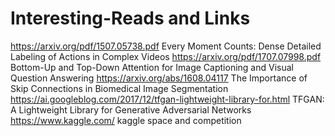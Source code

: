 # Interesting-Reads and Links

https://arxiv.org/pdf/1507.05738.pdf Every Moment Counts: Dense Detailed Labeling of Actions in Complex Videos
https://arxiv.org/pdf/1707.07998.pdf Bottom-Up and Top-Down Attention for Image Captioning and Visual Question Answering
https://arxiv.org/abs/1608.04117 The Importance of Skip Connections in Biomedical Image Segmentation
https://ai.googleblog.com/2017/12/tfgan-lightweight-library-for.html  TFGAN: A Lightweight Library for Generative Adversarial Networks
https://www.kaggle.com/  kaggle space and competition

